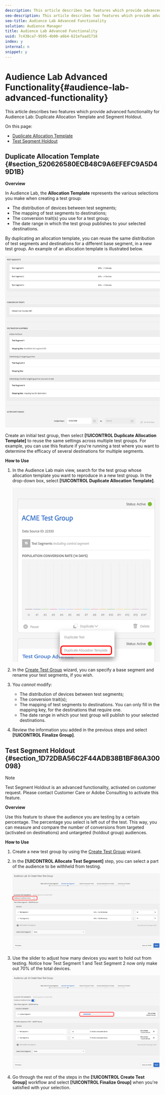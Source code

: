 ```yaml
---
description: This article describes two features which provide advanced functionality for Audience Lab  Duplicate Allocation Template and Segment Holdout.
seo-description: This article describes two features which provide advanced functionality for Audience Lab  Duplicate Allocation Template and Segment Holdout.
seo-title: Audience Lab Advanced Functionality
solution: Audience Manager
title: Audience Lab Advanced Functionality
uuid: 7c438ca7-9595-4b00-a6b4-621efaad1718
index: y
internal: n
snippet: y
---
```


# Audience Lab Advanced Functionality{#audience-lab-advanced-functionality}

This article describes two features which provide advanced functionality for Audience Lab: Duplicate Allocation Template and Segment Holdout.

On this page:

<ul class="simplelist"> 
 <li> <a href="../../c-features/audience-lab/audience-lab-advanced.md#section_520626580ECB48C9A6EFEFC9A5D49D1B" format="dita" scope="local"> Duplicate Allocation Template </a> </li> 
 <li> <a href="../../c-features/audience-lab/audience-lab-advanced.md#section_1D72DBA56C2F44ADB38B1BF86A300098" format="dita" scope="local"> Test Segment Holdout </a> </li> 
</ul>

## Duplicate Allocation Template {#section_520626580ECB48C9A6EFEFC9A5D49D1B}

**Overview**

<!-- 

<p>The <b>Allocation Template</b> represents how you split a test group into test segments and the way the test segments are mapped to destinations. </p>

 -->

In Audience Lab, the **Allocation Template** represents the various selections you make when creating a test group:

* The distribution of devices between test segments; 
* The mapping of test segments to destinations; 
* The conversion trait(s) you use for a test group; 
* The date range in which the test group publishes to your selected destinations.

By duplicating an allocation template, you can reuse the same distribution of test segments and destinations for a different base segment, in a new test group. An example of an allocation template is illustrated below.

![](assets/allocation_template_3.png)

<!-- 

With the option to duplicate allocation templates, you can increase your productivity when running multivariate tests as part of multivariate campaigns.

 -->

Create an initial test group, then select **[!UICONTROL Duplicate Allocation Template]** to reuse the same settings across multiple test groups. For example, you can use this feature if you're running a test where you want to determine the efficacy of several destinations for multiple segments.

**How to Use**

1. In the Audience Lab main view, search for the test group whose allocation template you want to reproduce in a new test group. In the drop-down box, select **[!UICONTROL Duplicate Allocation Template]**.

   ![](assets/duplicate-allocation-template.png)

1. In the [Create Test Group](../../c-features/audience-lab/audience-lab-manage-test-groups.md#task_B62EF6D2992941FAAEA84BE2EA11A55E) wizard, you can specify a base segment and rename your test segments, if you wish. 
1. You *cannot* modify:

    * The distribution of devices between test segments; 
    * The conversion trait(s); 
    * The mapping of test segments to destinations. You can only fill in the mapping key, for the destinations that require one. 
    * The date range in which your test group will publish to your selected destinations.

1. Review the information you added in the previous steps and select **[!UICONTROL Finalize Group]**.

## Test Segment Holdout {#section_1D72DBA56C2F44ADB38B1BF86A300098}

>[!NOTE]
>
>Test Segment Holdout is an advanced functionality, activated on customer request. Please contact Customer Care or Adobe Consulting to activate this feature.

**Overview**

Use this feature to shave the audience you are testing by a certain percentage. The percentage you select is left out of the test. This way, you can measure and compare the number of conversions from targeted (activated on destinations) and untargeted (holdout group) audiences.

<!-- 

<p>Note that this option is different to the control segment because it subtracts the percentage ................. You can withhold an audience group and still use a control segment. </p>

 -->

**How to Use**

1. Create a new test group by using the [Create Test Group](../../c-features/audience-lab/audience-lab-manage-test-groups.md#task_B62EF6D2992941FAAEA84BE2EA11A55E) wizard. 
1. In the **[!UICONTROL Allocate Test Segment]** step, you can select a part of the audience to be withheld from testing.

   ![List Item](assets/test-segment-holdout.png)

1. Use the slider to adjust how many devices you want to hold out from testing. Notice how Test Segment 1 and Test Segment 2 now only make out 70% of the total devices.

   ![](assets/test-segment-holdout-selected.png)

1. Go through the rest of the steps in the **[!UICONTROL Create Test Group]** workflow and select **[!UICONTROL Finalize Group]** when you're satisfied with your selection.

